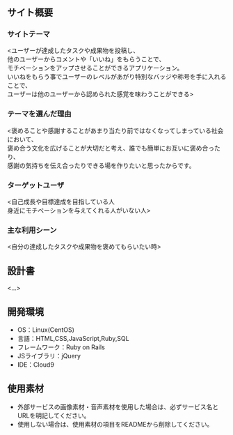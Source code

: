 # <NiceWork>

## サイト概要
### サイトテーマ
<ユーザーが達成したタスクや成果物を投稿し、  
他のユーザーからコメントや「いいね」をもらうことで、  
モチベーションをアップさせることができるアプリケーション。  
いいねをもらう事でユーザーのレベルがあがり特別なバッジや称号を手に入れることで、  
ユーザーは他のユーザーから認められた感覚を味わうことができる>

### テーマを選んだ理由
<褒めることや感謝することがあまり当たり前ではなくなってしまっている社会において、  
褒め合う文化を広げることが大切だと考え、誰でも簡単にお互いに褒め合ったり、  
感謝の気持ちを伝え合ったりできる場を作りたいと思ったからです。

>

### ターゲットユーザ
<自己成長や目標達成を目指している人  
身近にモチベーションを与えてくれる人がいない人>

### 主な利用シーン
<自分の達成したタスクや成果物を褒めてもらいたい時>

## 設計書
<...>

## 開発環境
- OS：Linux(CentOS)
- 言語：HTML,CSS,JavaScript,Ruby,SQL
- フレームワーク：Ruby on Rails
- JSライブラリ：jQuery
- IDE：Cloud9

## 使用素材
- 外部サービスの画像素材・音声素材を使用した場合は、必ずサービス名とURLを明記してください。
- 使用しない場合は、使用素材の項目をREADMEから削除してください。